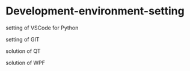 # Development-environment-setting

setting of VSCode for Python

setting of GIT

solution of QT

solution of WPF

